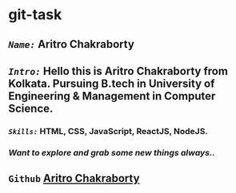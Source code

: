 # git-task

## *`Name:`*  Aritro Chakraborty

## *`Intro:`*  Hello this is Aritro Chakraborty from Kolkata. Pursuing B.tech in University of Engineering & Management in Computer Science.

### *`Skills:`*  HTML, CSS, JavaScript, ReactJS, NodeJS.

### *Want to explore and grab some new things always..*

## `Github` <a href="https://github.com/aritrochakraborty29">Aritro Chakraborty</a>